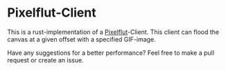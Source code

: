 # Pixelflut-Client

This is a rust-implementation of a [Pixelflut]-Client.
This client can flood the canvas at a given offset with
a specified GIF-image.

Have any suggestions for a better performance? Feel free
to make a pull request or create an issue.

[Pixelflut]: https://github.com/defnull/pixelflut

